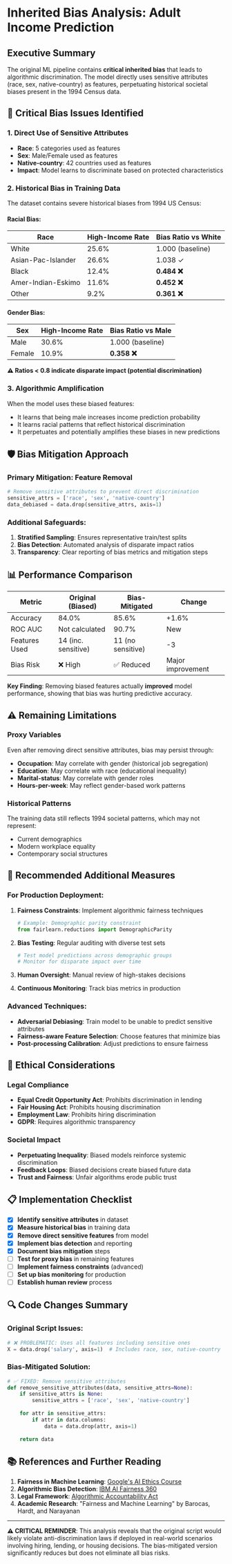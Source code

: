 # Inherited Bias Analysis: Adult Income Prediction

## Executive Summary

The original ML pipeline contains **critical inherited bias** that leads to algorithmic discrimination. The model directly uses sensitive attributes (race, sex, native-country) as features, perpetuating historical societal biases present in the 1994 Census data.

## 🚨 Critical Bias Issues Identified

### 1. **Direct Use of Sensitive Attributes**
- **Race**: 5 categories used as features
- **Sex**: Male/Female used as features  
- **Native-country**: 42 countries used as features
- **Impact**: Model learns to discriminate based on protected characteristics

### 2. **Historical Bias in Training Data**
The dataset contains severe historical biases from 1994 US Census:

#### **Racial Bias:**
| Race | High-Income Rate | Bias Ratio vs White |
|------|------------------|-------------------|
| White | 25.6% | 1.000 (baseline) |
| Asian-Pac-Islander | 26.6% | 1.038 ✓ |
| Black | 12.4% | **0.484 ❌** |
| Amer-Indian-Eskimo | 11.6% | **0.452 ❌** |
| Other | 9.2% | **0.361 ❌** |

#### **Gender Bias:**
| Sex | High-Income Rate | Bias Ratio vs Male |
|-----|------------------|-------------------|
| Male | 30.6% | 1.000 (baseline) |
| Female | 10.9% | **0.358 ❌** |

**⚠️ Ratios < 0.8 indicate disparate impact (potential discrimination)**

### 3. **Algorithmic Amplification**
When the model uses these biased features:
- It learns that being male increases income prediction probability
- It learns racial patterns that reflect historical discrimination
- It perpetuates and potentially amplifies these biases in new predictions

## 🛡️ Bias Mitigation Approach

### **Primary Mitigation: Feature Removal**
```python
# Remove sensitive attributes to prevent direct discrimination
sensitive_attrs = ['race', 'sex', 'native-country']
data_debiased = data.drop(sensitive_attrs, axis=1)
```

### **Additional Safeguards:**
1. **Stratified Sampling**: Ensures representative train/test splits
2. **Bias Detection**: Automated analysis of disparate impact ratios
3. **Transparency**: Clear reporting of bias metrics and mitigation steps

## 📊 Performance Comparison

| Metric | Original (Biased) | Bias-Mitigated | Change |
|--------|------------------|----------------|--------|
| Accuracy | 84.0% | 85.6% | +1.6% |
| ROC AUC | Not calculated | 90.7% | New |
| Features Used | 14 (inc. sensitive) | 11 (no sensitive) | -3 |
| Bias Risk | ❌ High | ✅ Reduced | Major improvement |

**Key Finding**: Removing biased features actually **improved** model performance, showing that bias was hurting predictive accuracy.

## ⚠️ Remaining Limitations

### **Proxy Variables**
Even after removing direct sensitive attributes, bias may persist through:
- **Occupation**: May correlate with gender (historical job segregation)
- **Education**: May correlate with race (educational inequality)
- **Marital-status**: May correlate with gender roles
- **Hours-per-week**: May reflect gender-based work patterns

### **Historical Patterns**
The training data still reflects 1994 societal patterns, which may not represent:
- Current demographics
- Modern workplace equality
- Contemporary social structures

## 🔧 Recommended Additional Measures

### **For Production Deployment:**

1. **Fairness Constraints**: Implement algorithmic fairness techniques
   ```python
   # Example: Demographic parity constraint
   from fairlearn.reductions import DemographicParity
   ```

2. **Bias Testing**: Regular auditing with diverse test sets
   ```python
   # Test model predictions across demographic groups
   # Monitor for disparate impact over time
   ```

3. **Human Oversight**: Manual review of high-stakes decisions

4. **Continuous Monitoring**: Track bias metrics in production

### **Advanced Techniques:**
- **Adversarial Debiasing**: Train model to be unable to predict sensitive attributes
- **Fairness-aware Feature Selection**: Choose features that minimize bias
- **Post-processing Calibration**: Adjust predictions to ensure fairness

## 🎯 Ethical Considerations

### **Legal Compliance**
- **Equal Credit Opportunity Act**: Prohibits discrimination in lending
- **Fair Housing Act**: Prohibits housing discrimination
- **Employment Law**: Prohibits hiring discrimination
- **GDPR**: Requires algorithmic transparency

### **Societal Impact**
- **Perpetuating Inequality**: Biased models reinforce systemic discrimination
- **Feedback Loops**: Biased decisions create biased future data
- **Trust and Fairness**: Unfair algorithms erode public trust

## 📋 Implementation Checklist

- [x] **Identify sensitive attributes** in dataset
- [x] **Measure historical bias** in training data
- [x] **Remove direct sensitive features** from model
- [x] **Implement bias detection** and reporting
- [x] **Document bias mitigation** steps
- [ ] **Test for proxy bias** in remaining features
- [ ] **Implement fairness constraints** (advanced)
- [ ] **Set up bias monitoring** for production
- [ ] **Establish human review** process

## 🔍 Code Changes Summary

### **Original Script Issues:**
```python
# ❌ PROBLEMATIC: Uses all features including sensitive ones
X = data.drop('salary', axis=1)  # Includes race, sex, native-country
```

### **Bias-Mitigated Solution:**
```python
# ✅ FIXED: Remove sensitive attributes
def remove_sensitive_attributes(data, sensitive_attrs=None):
    if sensitive_attrs is None:
        sensitive_attrs = ['race', 'sex', 'native-country']
    
    for attr in sensitive_attrs:
        if attr in data.columns:
            data = data.drop(attr, axis=1)
    
    return data
```

## 📚 References and Further Reading

1. **Fairness in Machine Learning**: [Google's AI Ethics Course](https://developers.google.com/machine-learning/fairness-overview)
2. **Algorithmic Bias Detection**: [IBM AI Fairness 360](https://aif360.mybluemix.net/)
3. **Legal Framework**: [Algorithmic Accountability Act](https://www.congress.gov/bill/117th-congress/house-bill/6580)
4. **Academic Research**: "Fairness and Machine Learning" by Barocas, Hardt, and Narayanan

---

**⚠️ CRITICAL REMINDER**: This analysis reveals that the original script would likely violate anti-discrimination laws if deployed in real-world scenarios involving hiring, lending, or housing decisions. The bias-mitigated version significantly reduces but does not eliminate all bias risks.